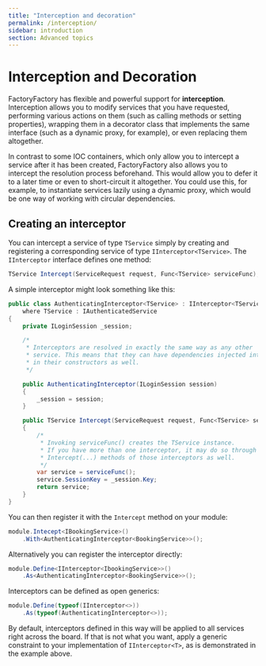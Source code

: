 ```yaml
---
title: "Interception and decoration"
permalink: /interception/
sidebar: introduction
section: Advanced topics
---
```


Interception and Decoration
===========================
FactoryFactory has flexible and powerful support for **interception**.
Interception allows you to modify services that you have requested, performing
various actions on them (such as calling methods or setting properties),
wrapping them in a decorator class that implements the same interface (such as a
dynamic proxy, for example), or even replacing them altogether.

In contrast to some IOC containers, which only allow you to intercept a service
after it has been created, FactoryFactory also allows you to intercept the
resolution process beforehand. This would allow you to defer it to a later time
or even to short-circuit it altogether. You could use this, for example, to
instantiate services lazily using a dynamic proxy, which would be one way of
working with circular dependencies.

Creating an interceptor
-----------------------
You can intercept a service of type `TService` simply by creating and
registering a corresponding service of type `IInterceptor<TService>`. The
`IInterceptor` interface defines one method:

```c#
TService Intercept(ServiceRequest request, Func<TService> serviceFunc);
```

A simple interceptor might look something like this:

```c#
public class AuthenticatingInterceptor<TService> : IInterceptor<TService>
    where TService : IAuthenticatedService
{
    private ILoginSession _session;

    /*
     * Interceptors are resolved in exactly the same way as any other
     * service. This means that they can have dependencies injected into them
     * in their constructors as well.
     */

    public AuthenticatingInterceptor(ILoginSession session)
    {
        _session = session;
    }

    public TService Intercept(ServiceRequest request, Func<TService> serviceFunc)
    {
        /*
         * Invoking serviceFunc() creates the TService instance.
         * If you have more than one interceptor, it may do so through the other
         * Intercept(...) methods of those interceptors as well.
         */
        var service = serviceFunc();
        service.SessionKey = _session.Key;
        return service;
    }
}
```

You can then register it with the `Intercept` method on your module:

```c#
module.Intecept<IBookingService>()
    .With<AuthenticatingInterceptor<BookingService>>();
```

Alternatively you can register the interceptor directly:

```c#
module.Define<IInterceptor<IbookingService>>()
    .As<AuthenticatingInterceptor<BookingService>>();
```

Interceptors can be defined as open generics:

```c#
module.Define(typeof(IInterceptor<>))
    .As(typeof(AuthenticatingInterceptor<>));
```

By default, interceptors defined in this way will be applied to all services
right across the board. If that is not what you want, apply a generic
constraint to your implementation of `IInterceptor<T>`, as is demonstrated in
the example above.
